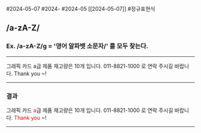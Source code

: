 #2024-05-07 #2024- #2024-05 [[2024-05-07]] 
#정규표현식
## /a-zA-Z/   
### Ex. /a-zA-Z/g  = '영어 알파뱃 소문자/' 를 모두 찾는다.
---


그래픽 카드 a급 제품 재고량은 10개 입니다. 011-8821-1000 로 연락 주시길 바랍니다. Thank you ~!

---
### 결과 

그래픽 카드 <font color="#ff0000">a</font>급 제품 재고량은 10개 입니다. 011-8821-1000 로 연락 주시길 바랍니다. <font color="#ff0000">Thank you</font> ~!

---
